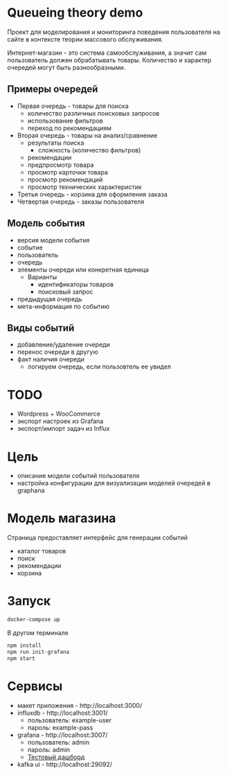  # Queueing theory demo

Проект для моделирования и мониторинга поведения пользователя на сайте в контексте теории массового обслуживания.

Интернет-магазин - это система самообслуживания, а значит сам пользователь должен обрабатывать товары.
Количество и характер очередей могут быть разнообразными. 

## Примеры очередей

- Первая очередь - товары для поиска
    - количество различных поисковых запросов
    - использование фильтров
    - переход по рекомендациям
- Вторая очередь - товары на анализ/сравнение
    - результаты поиска
        - сложность (количество фильтров)
    - рекомендации
    - предпросмотр товара
    - просмотр карточки товара
    - просмотр рекомендаций
    - просмотр технических характеристик
- Третья очередь - корзина для оформления заказа
- Четвертая очередь - заказы пользователя

## Модель события

- версия модели события
- событие
- пользователь
- очередь
- элементы очереди или конкретная единица
    - Варианты
        - идентификаторы товаров
        - поисковый запрос
- предыдущая очередь
- мета-информация по событию

## Виды событий

- добавление/удаление очереди
- перенос очереди в другую
- факт наличия очереди
    - логируем очередь, если пользовтель ее увидел

# TODO

- Wordpress + WooCommerce
- экспорт настроек из Grafana
- экспорт/импорт задач из Influx

# Цель
- описание модели событий пользователя
- настройка конфигурации для визуализации моделей очередей в graphana

# Модель магазина

Страница предоставляет интерфейс для генерации событий

- каталог товаров
- поиск
- рекомендации
- корзина 

# Запуск

```bash
docker-compose up
```

В другом терминале

```bash
npm install
npm run init-grafana
npm start
```

# Сервисы

* макет приложения - http://localhost:3000/
* influxdb - http://localhost:3001/
    - пользователь: example-user
    - пароль: example-pass
* grafana - http://localhost:3007/
    - пользователь: admin
    - пароль: admin
    - [Тестовый дашборд](http://localhost:3007/d/fe2gi9gfxatc0d/pol-zovatel-skaja-statistika?from=now-6h&to=now&timezone=browser&var-query0=)
* kafka ui - http://localhost:29092/